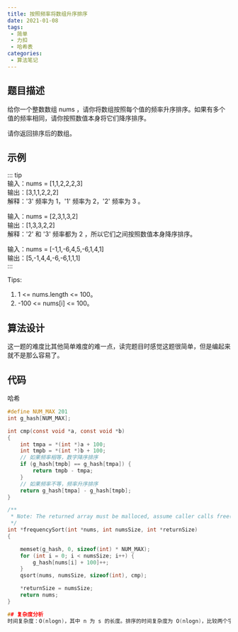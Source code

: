 ```yaml
---
title: 按照频率将数组升序排序
date: 2021-01-08
tags:
 - 简单
 - 力扣
 - 哈希表
categories:
 - 算法笔记
---
```




## 题目描述
给你一个整数数组 nums ，请你将数组按照每个值的频率升序排序。如果有多个值的频率相同，请你按照数值本身将它们降序排序。 

请你返回排序后的数组。

## 示例
::: tip  
输入：nums = [1,1,2,2,2,3]  
输出：[3,1,1,2,2,2]  
解释：'3' 频率为 1，'1' 频率为 2，'2' 频率为 3 。  

输入：nums = [2,3,1,3,2]  
输出：[1,3,3,2,2]  
解释：'2' 和 '3' 频率都为 2 ，所以它们之间按照数值本身降序排序。  

输入：nums = [-1,1,-6,4,5,-6,1,4,1]  
输出：[5,-1,4,4,-6,-6,1,1,1]  
:::  

Tips:      
1. 1 <= nums.length <= 100。  
2. -100 <= nums[i] <= 100。

## 算法设计
这一题的难度比其他简单难度的难一点，读完题目时感觉这题很简单，但是编起来就不是那么容易了。

## 代码
哈希
```c
#define NUM_MAX 201
int g_hash[NUM_MAX];

int cmp(const void *a, const void *b)
{
    int tmpa = *(int *)a + 100;
    int tmpb = *(int *)b + 100;
    // 如果频率相等，数字降序排序
    if (g_hash[tmpb] == g_hash[tmpa]) {
        return tmpb - tmpa;
    }
    // 如果频率不等，频率升序排序
    return g_hash[tmpa] - g_hash[tmpb];
}

/**
 * Note: The returned array must be malloced, assume caller calls free().
 */
int *frequencySort(int *nums, int numsSize, int *returnSize)
{

    memset(g_hash, 0, sizeof(int) * NUM_MAX);
    for (int i = 0; i < numsSize; i++) {
        g_hash[nums[i] + 100]++;
    }
    qsort(nums, numsSize, sizeof(int), cmp);

    *returnSize = numsSize;
    return nums;
}

## 复杂度分析     
时间复杂度：O(nlogn)，其中 n 为 s 的长度。排序的时间复杂度为 O(nlogn)，比较两个字符串是否相等时间复杂度为 O(n)，因此总体时间复杂度为 O(n log n + n) = O(nlogn)。



